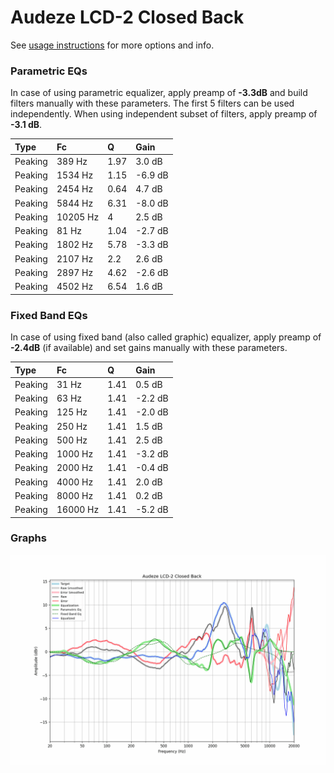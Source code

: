 # Audeze LCD-2 Closed Back
See [usage instructions](https://github.com/jaakkopasanen/AutoEq#usage) for more options and info.

### Parametric EQs
In case of using parametric equalizer, apply preamp of **-3.3dB** and build filters manually
with these parameters. The first 5 filters can be used independently.
When using independent subset of filters, apply preamp of **-3.1 dB**.

| Type    | Fc       |    Q | Gain    |
|:--------|:---------|:-----|:--------|
| Peaking | 389 Hz   | 1.97 | 3.0 dB  |
| Peaking | 1534 Hz  | 1.15 | -6.9 dB |
| Peaking | 2454 Hz  | 0.64 | 4.7 dB  |
| Peaking | 5844 Hz  | 6.31 | -8.0 dB |
| Peaking | 10205 Hz | 4    | 2.5 dB  |
| Peaking | 81 Hz    | 1.04 | -2.7 dB |
| Peaking | 1802 Hz  | 5.78 | -3.3 dB |
| Peaking | 2107 Hz  | 2.2  | 2.6 dB  |
| Peaking | 2897 Hz  | 4.62 | -2.6 dB |
| Peaking | 4502 Hz  | 6.54 | 1.6 dB  |

### Fixed Band EQs
In case of using fixed band (also called graphic) equalizer, apply preamp of **-2.4dB**
(if available) and set gains manually with these parameters.

| Type    | Fc       |    Q | Gain    |
|:--------|:---------|:-----|:--------|
| Peaking | 31 Hz    | 1.41 | 0.5 dB  |
| Peaking | 63 Hz    | 1.41 | -2.2 dB |
| Peaking | 125 Hz   | 1.41 | -2.0 dB |
| Peaking | 250 Hz   | 1.41 | 1.5 dB  |
| Peaking | 500 Hz   | 1.41 | 2.5 dB  |
| Peaking | 1000 Hz  | 1.41 | -3.2 dB |
| Peaking | 2000 Hz  | 1.41 | -0.4 dB |
| Peaking | 4000 Hz  | 1.41 | 2.0 dB  |
| Peaking | 8000 Hz  | 1.41 | 0.2 dB  |
| Peaking | 16000 Hz | 1.41 | -5.2 dB |

### Graphs
![](./Audeze%20LCD-2%20Closed%20Back.png)